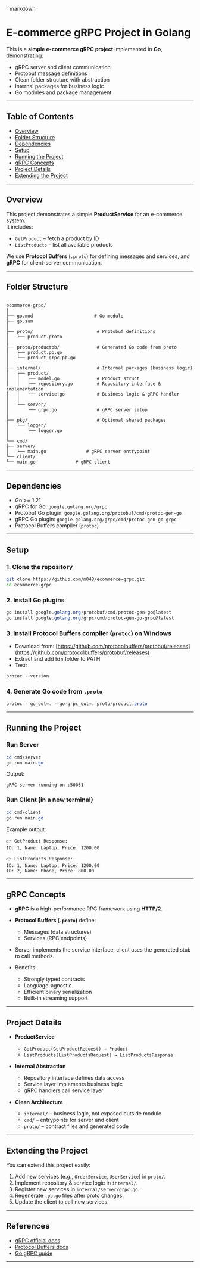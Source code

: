 ``markdown
# E-commerce gRPC Project in Golang

This is a **simple e-commerce gRPC project** implemented in **Go**, demonstrating:

- gRPC server and client communication
- Protobuf message definitions
- Clean folder structure with abstraction
- Internal packages for business logic
- Go modules and package management

---

## Table of Contents

- [Overview](#overview)
- [Folder Structure](#folder-structure)
- [Dependencies](#dependencies)
- [Setup](#setup)
- [Running the Project](#running-the-project)
- [gRPC Concepts](#grpc-concepts)
- [Project Details](#project-details)
- [Extending the Project](#extending-the-project)

---

## Overview

This project demonstrates a simple **ProductService** for an e-commerce system.  
It includes:

- `GetProduct` – fetch a product by ID  
- `ListProducts` – list all available products  

We use **Protocol Buffers** (`.proto`) for defining messages and services, and **gRPC** for client-server communication.

---

## Folder Structure

```

ecommerce-grpc/
│
├── go.mod                       # Go module
├── go.sum
│
├── proto/                        # Protobuf definitions
│   └── product.proto
│
├── proto/productpb/              # Generated Go code from proto
│   ├── product.pb.go
│   └── product_grpc.pb.go
│
├── internal/                     # Internal packages (business logic)
│   ├── product/
│   │   ├── model.go              # Product struct
│   │   ├── repository.go         # Repository interface & implementation
│   │   └── service.go            # Business logic & gRPC handler
│   │
│   └── server/
│       └── grpc.go               # gRPC server setup
│
├── pkg/                          # Optional shared packages
│   └── logger/
│       └── logger.go
│
└── cmd/
├── server/
│   └── main.go               # gRPC server entrypoint
└── client/
└── main.go               # gRPC client

````

---

## Dependencies

- Go >= 1.21
- gRPC for Go: `google.golang.org/grpc`
- Protobuf Go plugin: `google.golang.org/protobuf/cmd/protoc-gen-go`
- gRPC Go plugin: `google.golang.org/grpc/cmd/protoc-gen-go-grpc`
- Protocol Buffers compiler (`protoc`)

---

## Setup

### 1. Clone the repository
```bash
git clone https://github.com/m048/ecommerce-grpc.git
cd ecommerce-grpc
````

### 2. Install Go plugins

```powershell
go install google.golang.org/protobuf/cmd/protoc-gen-go@latest
go install google.golang.org/grpc/cmd/protoc-gen-go-grpc@latest
```

### 3. Install Protocol Buffers compiler (`protoc`) on Windows

* Download from: [https://github.com/protocolbuffers/protobuf/releases](https://github.com/protocolbuffers/protobuf/releases)
* Extract and add `bin` folder to PATH
* Test:

```powershell
protoc --version
```

### 4. Generate Go code from `.proto`

```powershell
protoc --go_out=. --go-grpc_out=. proto/product.proto
```

---

## Running the Project

### Run Server

```powershell
cd cmd\server
go run main.go
```

Output:

```
gRPC server running on :50051
```

### Run Client (in a new terminal)

```powershell
cd cmd\client
go run main.go
```

Example output:

```
👉 GetProduct Response:
ID: 1, Name: Laptop, Price: 1200.00

👉 ListProducts Response:
ID: 1, Name: Laptop, Price: 1200.00
ID: 2, Name: Phone, Price: 800.00
```

---

## gRPC Concepts

* **gRPC** is a high-performance RPC framework using **HTTP/2**.
* **Protocol Buffers (`.proto`)** define:

  * Messages (data structures)
  * Services (RPC endpoints)
* Server implements the service interface, client uses the generated stub to call methods.
* Benefits:

  * Strongly typed contracts
  * Language-agnostic
  * Efficient binary serialization
  * Built-in streaming support

---

## Project Details

* **ProductService**

  * `GetProduct(GetProductRequest) → Product`
  * `ListProducts(ListProductsRequest) → ListProductsResponse`
* **Internal Abstraction**

  * Repository interface defines data access
  * Service layer implements business logic
  * gRPC handlers call service layer
* **Clean Architecture**

  * `internal/` – business logic, not exposed outside module
  * `cmd/` – entrypoints for server and client
  * `proto/` – contract files and generated code

---

## Extending the Project

You can extend this project easily:

1. Add new services (e.g., `OrderService`, `UserService`) in `proto/`.
2. Implement repository & service logic in `internal/`.
3. Register new services in `internal/server/grpc.go`.
4. Regenerate `.pb.go` files after proto changes.
5. Update the client to call new services.

---

## References

* [gRPC official docs](https://grpc.io/docs/)
* [Protocol Buffers docs](https://developers.google.com/protocol-buffers)
* [Go gRPC guide](https://pkg.go.dev/google.golang.org/grpc)

---
